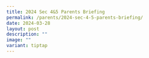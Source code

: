 ```yaml
---
title: 2024 Sec 4&5 Parents Briefing
permalink: /parents/2024-sec-4-5-parents-briefing/
date: 2024-03-28
layout: post
description: ""
image: ""
variant: tiptap
---
```

